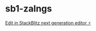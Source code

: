 # sb1-zalngs

[Edit in StackBlitz next generation editor ⚡️](https://stackblitz.com/~/github.com/Tison12345/sb1-zalngs)